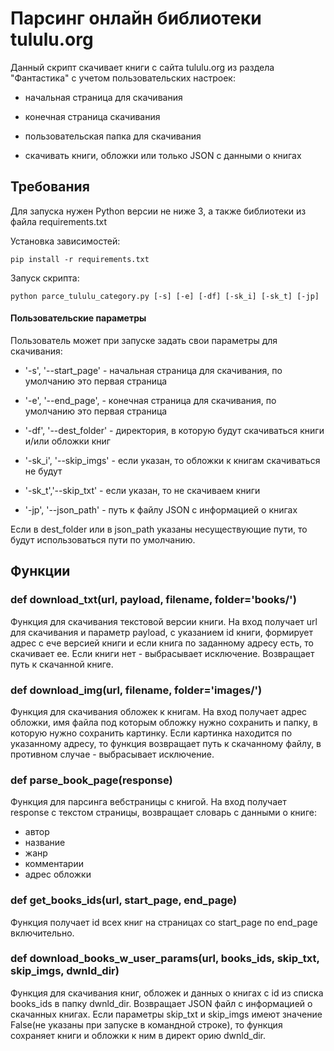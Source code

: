 # Парсинг онлайн библиотеки tululu.org

Данный скрипт скачивает книги с сайта tululu.org из раздела "Фантастика" с учетом пользовательских настроек:

- начальная страница для скачивания

- конечная страница скачивания

- пользовательская папка для скачивания

- скачивать книги, обложки или только JSON c данными о книгах

## Требования

Для запуска нужен Python версии не ниже 3, а также библиотеки из файла requirements.txt 

Установка зависимостей:
```
pip install -r requirements.txt
```

Запуск скрипта:

```
python parce_tululu_category.py [-s] [-e] [-df] [-sk_i] [-sk_t] [-jp]
```

#### Пользовательские параметры

Пользователь может при запуске задать свои параметры для скачивания:

- '-s', '--start_page' - начальная страница для скачивания, по умолчанию это первая страница

- '-e', '--end_page', - конечная страница для скачивания, по умолчанию это первая страница

- '-df', '--dest_folder' - директория, в которую будут скачиваться книги и/или обложки книг

- '-sk_i', '--skip_imgs' - если указан, то обложки к книгам скачиваться не будут

- '-sk_t','--skip_txt' - если указан, то не скачиваем книги

- '-jp', '--json_path' - путь к файлу JSON с информацией о книгах

Если в dest_folder или в json_path указаны несуществующие пути, то будут использоваться пути по умолчанию.

## Функции

### def download_txt(url, payload, filename, folder='books/')

Функция для скачивания текстовой версии книги. На вход получает url для скачивания и параметр payload, с указанием id книги, формирует адрес с ече версией книги и если книга по заданному адресу есть, то скачивает ее. Если книги нет - выбрасывает исключение. Возвращает путь к скачанной книге.

### def download_img(url, filename, folder='images/')

Функция для скачивания обложек к книгам. На вход получает адрес обложки, имя файла под которым обложку нужно сохранить и папку, в которую нужно сохранить картинку. Если картинка находится по указанному адресу, то функция возвращает путь к скачанному файлу, в противном случае - выбрасывает исключение.

### def parse_book_page(response)

Функция для парсинга вебстраницы с книгой. На вход получает response c текстом страницы, возвращает словарь с данными о книге:
- автор
- название
- жанр
- комментарии
- адрес обложки

### def get_books_ids(url, start_page, end_page)

Функция получает id всех книг на страницах со start_page по end_page включительно. 

### def download_books_w_user_params(url, books_ids, skip_txt, skip_imgs, dwnld_dir)

Функция для скачивания книг, обложек и данных о книгах с id из списка books_ids в папку dwnld_dir.  Возвращает JSON файл с информацией о скачанных книгах.
Если параметры skip_txt и skip_imgs имеют значение False(не указаны при запуске в командной строке), то функция сохраняет книги и обложки к ним в директ орию dwnld_dir.










                  






